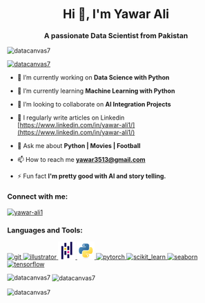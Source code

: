 <h1 align="center">Hi 👋, I'm Yawar Ali</h1>
<h3 align="center">A passionate Data Scientist from Pakistan</h3>

<p align="left"> <img src="https://komarev.com/ghpvc/?username=datacanvas7&label=Profile%20views&color=0e75b6&style=flat" alt="datacanvas7" /> </p>

<p align="left"> <a href="https://github.com/ryo-ma/github-profile-trophy"><img src="https://github-profile-trophy.vercel.app/?username=datacanvas7" alt="datacanvas7" /></a> </p>

- 🔭 I’m currently working on **Data Science with Python**

- 🌱 I’m currently learning **Machine Learning with Python**

- 👯 I’m looking to collaborate on **AI Integration Projects**

- 📝 I regularly write articles on Linkedin [https://www.linkedin.com/in/yawar-ali1/](https://www.linkedin.com/in/yawar-ali1/)

- 💬 Ask me about **Python | Movies | Football**

- 📫 How to reach me **yawar3513@gmail.com**

- ⚡ Fun fact **I'm pretty good with AI and story telling.**

<h3 align="left">Connect with me:</h3>
<p align="left">
<a href="https://linkedin.com/in/yawar-ali1" target="blank"><img align="center" src="https://raw.githubusercontent.com/rahuldkjain/github-profile-readme-generator/master/src/images/icons/Social/linked-in-alt.svg" alt="yawar-ali1" height="30" width="40" /></a>
</p>

<h3 align="left">Languages and Tools:</h3>
<p align="left"> <a href="https://git-scm.com/" target="_blank" rel="noreferrer"> <img src="https://www.vectorlogo.zone/logos/git-scm/git-scm-icon.svg" alt="git" width="40" height="40"/> </a> <a href="https://www.adobe.com/in/products/illustrator.html" target="_blank" rel="noreferrer"> <img src="https://www.vectorlogo.zone/logos/adobe_illustrator/adobe_illustrator-icon.svg" alt="illustrator" width="40" height="40"/> </a> <a href="https://pandas.pydata.org/" target="_blank" rel="noreferrer"> <img src="https://raw.githubusercontent.com/devicons/devicon/2ae2a900d2f041da66e950e4d48052658d850630/icons/pandas/pandas-original.svg" alt="pandas" width="40" height="40"/> </a> <a href="https://www.python.org" target="_blank" rel="noreferrer"> <img src="https://raw.githubusercontent.com/devicons/devicon/master/icons/python/python-original.svg" alt="python" width="40" height="40"/> </a> <a href="https://pytorch.org/" target="_blank" rel="noreferrer"> <img src="https://www.vectorlogo.zone/logos/pytorch/pytorch-icon.svg" alt="pytorch" width="40" height="40"/> </a> <a href="https://scikit-learn.org/" target="_blank" rel="noreferrer"> <img src="https://upload.wikimedia.org/wikipedia/commons/0/05/Scikit_learn_logo_small.svg" alt="scikit_learn" width="40" height="40"/> </a> <a href="https://seaborn.pydata.org/" target="_blank" rel="noreferrer"> <img src="https://seaborn.pydata.org/_images/logo-mark-lightbg.svg" alt="seaborn" width="40" height="40"/> </a> <a href="https://www.tensorflow.org" target="_blank" rel="noreferrer"> <img src="https://www.vectorlogo.zone/logos/tensorflow/tensorflow-icon.svg" alt="tensorflow" width="40" height="40"/> </a> </p>

<p><img align="left" src="https://github-readme-stats.vercel.app/api/top-langs?username=datacanvas7&show_icons=true&locale=en&layout=compact" alt="datacanvas7" /></p>

<p>&nbsp;<img align="center" src="https://github-readme-stats.vercel.app/api?username=datacanvas7&show_icons=true&locale=en" alt="datacanvas7" /></p>

<p><img align="center" src="https://github-readme-streak-stats.herokuapp.com/?user=datacanvas7&" alt="datacanvas7" /></p>
